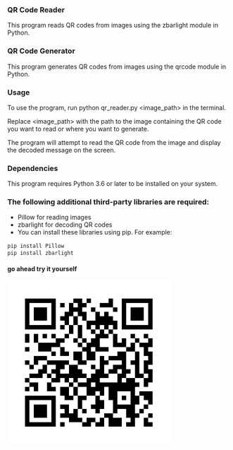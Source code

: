### QR Code Reader
This program reads QR codes from images using the zbarlight module in Python.

### QR Code Generator
This program generates QR codes from images using the qrcode module in Python.

### Usage
To use the program, run python qr_reader.py <image_path> in the terminal.

Replace <image_path> with the path to the image containing the QR code you want to read or where you want to generate.

The program will attempt to read the QR code from the image and display the decoded message on the screen.

### Dependencies
This program requires Python 3.6 or later to be installed on your system.

### The following additional third-party libraries are required:

+ Pillow for reading images
+ zbarlight for decoding QR codes
+ You can install these libraries using pip. For example:

```
pip install Pillow
pip install zbarlight
```
#### go ahead try it yourself
![alt text](https://github.com/Rahul-Budhan/QR-READER/blob/main/qrcode.png)
